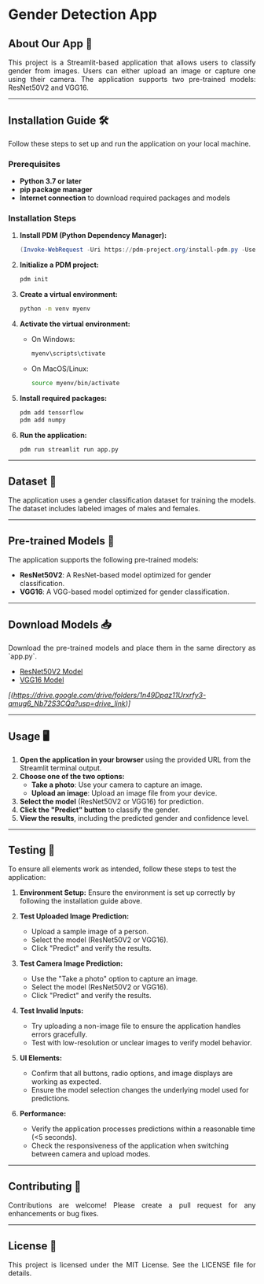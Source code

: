 
# Gender Detection App

## About Our App 🌟
<p align="justify">
This project is a Streamlit-based application that allows users to classify gender from images. Users can either upload an image or capture one using their camera. The application supports two pre-trained models: ResNet50V2 and VGG16.
</p>

---

## Installation Guide 🛠️

<p align="justify">
Follow these steps to set up and run the application on your local machine.
</p>

### Prerequisites

- **Python 3.7 or later**
- **pip package manager**
- **Internet connection** to download required packages and models

### Installation Steps

1. **Install PDM (Python Dependency Manager):**

   ```powershell
   (Invoke-WebRequest -Uri https://pdm-project.org/install-pdm.py -UseBasicParsing).Content | python -
   ```

2. **Initialize a PDM project:**

   ```bash
   pdm init
   ```

3. **Create a virtual environment:**

   ```bash
   python -m venv myenv
   ```

4. **Activate the virtual environment:**
   - On Windows:
     ```bash
     myenv\scripts\ctivate
     ```
   - On MacOS/Linux:
     ```bash
     source myenv/bin/activate
     ```

5. **Install required packages:**
   ```bash
   pdm add tensorflow
   pdm add numpy
   ```

6. **Run the application:**
   ```bash
   pdm run streamlit run app.py
   ```

---

## Dataset 📂
<p align="justify">
The application uses a gender classification dataset for training the models. The dataset includes labeled images of males and females.
</p>

---

## Pre-trained Models 🧠

<p align="justify">
The application supports the following pre-trained models:
</p>

- **ResNet50V2**: A ResNet-based model optimized for gender classification.
- **VGG16**: A VGG-based model optimized for gender classification.

---

## Download Models 📥

<p align="justify">
Download the pre-trained models and place them in the same directory as `app.py`.
</p>

- [ResNet50V2 Model](#)
- [VGG16 Model](#)

*[(https://drive.google.com/drive/folders/1n49Dpaz11Urxrfy3-amug6_Nb72S3CQa?usp=drive_link)]*

---

## Usage 🖥️

1. **Open the application in your browser** using the provided URL from the Streamlit terminal output.
2. **Choose one of the two options:**
   - **Take a photo**: Use your camera to capture an image.
   - **Upload an image**: Upload an image file from your device.
3. **Select the model** (ResNet50V2 or VGG16) for prediction.
4. **Click the "Predict" button** to classify the gender.
5. **View the results**, including the predicted gender and confidence level.

---

## Testing 🧪

To ensure all elements work as intended, follow these steps to test the application:

1. **Environment Setup:**
   Ensure the environment is set up correctly by following the installation guide above.

2. **Test Uploaded Image Prediction:**

   - Upload a sample image of a person.
   - Select the model (ResNet50V2 or VGG16).
   - Click "Predict" and verify the results.

3. **Test Camera Image Prediction:**

   - Use the "Take a photo" option to capture an image.
   - Select the model (ResNet50V2 or VGG16).
   - Click "Predict" and verify the results.

4. **Test Invalid Inputs:**

   - Try uploading a non-image file to ensure the application handles errors gracefully.
   - Test with low-resolution or unclear images to verify model behavior.

5. **UI Elements:**

   - Confirm that all buttons, radio options, and image displays are working as expected.
   - Ensure the model selection changes the underlying model used for predictions.

6. **Performance:**

   - Verify the application processes predictions within a reasonable time (<5 seconds).
   - Check the responsiveness of the application when switching between camera and upload modes.

---

## Contributing 🤝

<p align="justify">
Contributions are welcome! Please create a pull request for any enhancements or bug fixes.
</p>

---

## License 📜

<p align="justify">
This project is licensed under the MIT License. See the LICENSE file for details.
</p>
